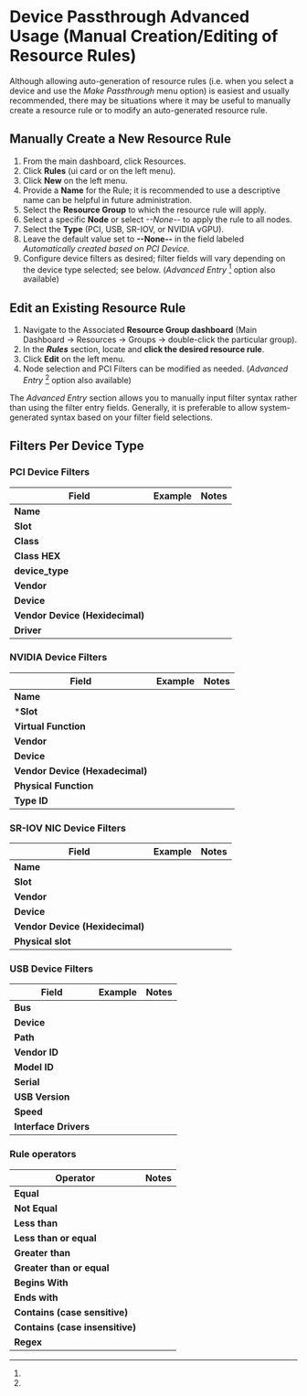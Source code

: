 # Device Passthrough Advanced Usage (Manual Creation/Editing of Resource Rules)

Although allowing auto-generation of resource rules (i.e. when you select a device and use the *Make Passthrough* menu option) is easiest and usually recommended,
there may be situations where it may be useful to manually create a resource rule or to modify an auto-generated resource rule.

## Manually Create a New Resource Rule

1. From the main dashboard, click Resources.
2. Click **Rules** (ui card or on the left menu).
3. Click **New** on the left menu.
4. Provide a **Name** for the Rule; it is recommended to use a descriptive name can be helpful in future administration.
5. Select the **Resource Group** to which the resource rule will apply.
6. Select a specific **Node** or select *--None--* to apply the rule to all nodes.
7. Select the **Type** (PCI, USB, SR-IOV, or NVIDIA vGPU).
8. Leave the default value set to **--None--** in the field labeled *Automatically created based on PCI Device.*
9. Configure device filters as desired; filter fields will vary depending on the device type selected; see below.  (*Advanced Entry* [^1] option also available)

## Edit an Existing Resource Rule

1. Navigate to the Associated **Resource Group dashboard** (Main Dashboard -> Resources -> Groups -> double-click the particular group).
2. In the ***Rules*** section, locate and **click the desired resource rule**.
3. Click **Edit** on the left menu.
4. Node selection and PCI Filters can be modified as needed. (*Advanced Entry* [^1] option also available)  

[^1]:
The *Advanced Entry* section allows you to manually input filter syntax rather than using the filter entry fields.  Generally, it is preferable to allow system-generated syntax based on your filter field selections.

## Filters Per Device Type

### PCI Device Filters

| Field | Example | Notes |
|-------|---------|-------|
| **Name** | | |
| **Slot** | | |
| **Class** | | |
| **Class HEX** | | |
| **device_type** | | |
| **Vendor** | | |
| **Device** | | |
| **Vendor Device (Hexidecimal)** | | |
| **Driver** | | |

### NVIDIA Device Filters

| Field | Example | Notes |
|-------|---------|-------|
|**Name** | | |
|***Slot** | | |
|**Virtual Function** | | |
|**Vendor** | | |
|**Device** | | |
|**Vendor Device (Hexadecimal)** | | |
|**Physical Function** | | |
|**Type ID** | | |

### SR-IOV NIC Device Filters

| Field | Example | Notes |
|-------|---------|-------|
| **Name** | | |
| **Slot** | | |
| **Vendor** | | |
| **Device** | | |
| **Vendor Device (Hexidecimal)** | | |
| **Physical slot** | | |

### USB Device Filters

| Field | Example | Notes |
|-------|---------|-------|
| **Bus** | | |
| **Device** | | |
| **Path** | | |
| **Vendor ID** | | |
| **Model ID** | | |
| **Serial** | | |
| **USB Version** | | |
| **Speed** | | |
| **Interface Drivers** | | |

### Rule operators

| Operator | Notes |
|---------|--------|
| **Equal** | |
| **Not Equal** | |
| **Less than** | |
| **Less than or equal** | |
| **Greater than** | |
| **Greater than or equal** | |
| **Begins With** | |
| **Ends with** | |
| **Contains (case sensitive)** | |
| **Contains (case insensitive)** | |
| **Regex** | |

